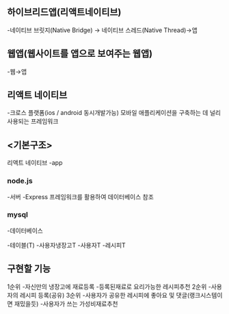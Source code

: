 ## 하이브리드앱(리액트네이티브)
-네이티브 브릿지(Native Bridge) → 네이티브 스레드(Native Thread)→앱 

## 웹앱(웹사이트를 앱으로 보여주는 웹앱)
-웹→앱 

## 리액트 네이티브
-크로스 플랫폼(ios / android 동시개발가능) 모바일 애플리케이션을 구축하는 데 널리 사용되는 프레임워크

## <기본구조>
리액트 네이티브
-app

### node.js
-서버
-Express 프레임워크를 활용하여 데이터베이스 참조 

### mysql
-데이터베이스

-테이블(T)
-사용자냉장고T
-사용자T
-레시피T

## 구현할 기능
1순위
-자신만의 냉장고에 재료등록
-등록된재료로 요리가능한 레시피추천
2순위
-사용자의 레시피 등록(공유)
3순위
-사용자가 공유한 레시피에 좋아요 및 댓글(랭크시스템이면 재밌을듯)
-사용자가 쓰는 가성비재료추천
